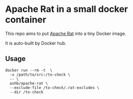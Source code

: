 # Apache Rat in a small docker container

This repo aims to put [Apache Rat](https://creadur.apache.org/rat/) into a tiny
Docker image.

It is auto-built by Docker hub.

## Usage

```
docker run --rm -t  \
  -v /path/to/src:/to-check \
  -- \
  ashb/apache-rat \
  --exclude-file /to-check/.rat-excludes \
  --dir /to-check
```
